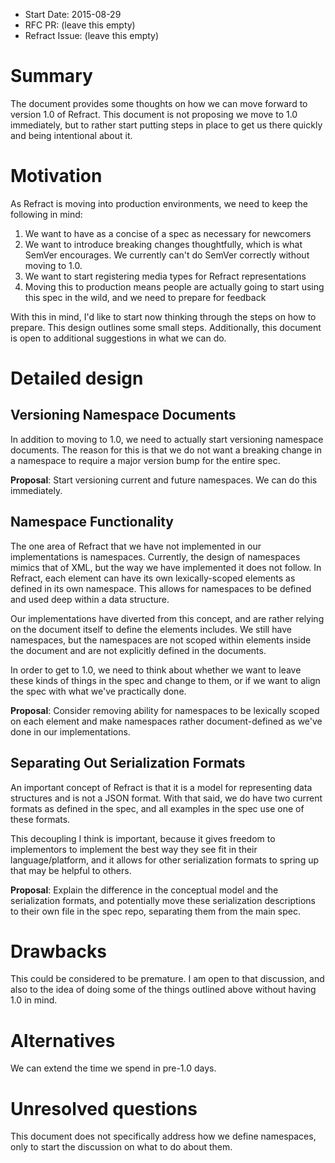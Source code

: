 - Start Date: 2015-08-29
- RFC PR: (leave this empty)
- Refract Issue: (leave this empty)

# Summary

The document provides some thoughts on how we can move forward to version 1.0 of Refract. This document is not proposing we move to 1.0 immediately, but to rather start putting steps in place to get us there quickly and being intentional about it.

# Motivation

As Refract is moving into production environments, we need to keep the following in mind:

1. We want to have as a concise of a spec as necessary for newcomers
1. We want to introduce breaking changes thoughtfully, which is what SemVer encourages. We currently can't do SemVer correctly without moving to 1.0.
1. We want to start registering media types for Refract representations
1. Moving this to production means people are actually going to start using this spec in the wild, and we need to prepare for feedback

With this in mind, I'd like to start now thinking through the steps on how to prepare. This design outlines some small steps. Additionally, this document is open to additional suggestions in what we can do.

# Detailed design

## Versioning Namespace Documents

In addition to moving to 1.0, we need to actually start versioning namespace documents. The reason for this is that we do not want a breaking change in a namespace to require a major version bump for the entire spec.

**Proposal**: Start versioning current and future namespaces. We can do this immediately.

## Namespace Functionality

The one area of Refract that we have not implemented in our implementations is namespaces. Currently, the design of namespaces mimics that of XML, but the way we have implemented it does not follow. In Refract, each element can have its own lexically-scoped elements as defined in its own namespace. This allows for namespaces to be defined and used deep within a data structure.

Our implementations have diverted from this concept, and are rather relying on the document itself to define the elements includes. We still have namespaces, but the namespaces are not scoped within elements inside the document and are not explicitly defined in the documents.

In order to get to 1.0, we need to think about whether we want to leave these kinds of things in the spec and change to them, or if we want to align the spec with what we've practically done.

**Proposal**: Consider removing ability for namespaces to be lexically scoped on each element and make namespaces rather document-defined as we've done in our implementations.

## Separating Out Serialization Formats

An important concept of Refract is that it is a model for representing data structures and is not a JSON format. With that said, we do have two current formats as defined in the spec, and all examples in the spec use one of these formats.

This decoupling I think is important, because it gives freedom to implementors to implement the best way they see fit in their language/platform, and it allows for other serialization formats to spring up that may be helpful to others.

**Proposal**: Explain the difference in the conceptual model and the serialization formats, and potentially move these serialization descriptions to their own file in the spec repo, separating them from the main spec.

# Drawbacks

This could be considered to be premature. I am open to that discussion, and also to the idea of doing some of the things outlined above without having 1.0 in mind.

# Alternatives

We can extend the time we spend in pre-1.0 days.

# Unresolved questions

This document does not specifically address how we define namespaces, only to start the discussion on what to do about them.

